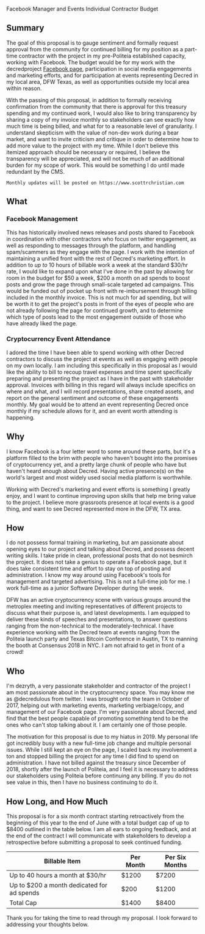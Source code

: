 Facebook Manager and Events Individual Contractor Budget

## Summary

The goal of this proposal is to gauge sentiment and formally request approval from the community for continued billing for my position as a part-time contractor with the project in my pre-Politeia established capacity, working with Facebook. The budget would be for my work with the decredproject [Facebook page](https://www.facebook.com/decredproject/), participation in social media engagements and marketing efforts, and for participation at events representing Decred in my local area, DFW Texas, as well as opportunities outside my local area within reason.

With the passing of this proposal, in addition to formally receiving confirmation from the community that there is approval for this treasury spending and my continued work, I would also like to bring transparency by sharing a copy of my invoice monthly so stakeholders can see exactly how much time is being billed, and what for to a reasonable level of granularity. I understand skepticism with the value of non-dev work during a bear market, and want to invite criticism and critique in order to determine how to add more value to the project with my time. While I don't believe this itemized approach should be necessary or required, I believe the transparency will be appreciated, and will not be much of an additional burden for my scope of work. This would be something I do until made redundant by the CMS.

    Monthly updates will be posted on https://www.scottrchristian.com

## What

### Facebook Management

This has historically involved news releases and posts shared to Facebook in coordination with other contractors who focus on twitter engagement, as well as responding to messages through the platform, and handling spam/scammers as they engage with the page. I work with the intention of maintaining a unified front with the rest of Decred's marketing effort. In addition to _up to_ 10 hours of billable work a week at the standard $30/hr rate, I would like to expand upon what I've done in the past by allowing for room in the budget for $50 a week, $200 a month on ad spends to boost posts and grow the page through small-scale targeted ad campaigns. This would be funded out of pocket up front with re-imbursement through billing included in the monthly invoice. This is not much for ad spending, but will be worth it to get the project's posts in front of the eyes of people who are not already following the page for continued growth, and to determine which type of posts lead to the most engagement outside of those who have already liked the page.

### Cryptocurrency Event Attendance

I adored the time I have been able to spend working with other Decred contractors to discuss the project at events as well as engaging with people on my own locally. I am including this specifically in this proposal as I would like the ability to bill to recoup travel expenses and time spent specifically preparing and presenting the project as I have in the past with stakeholder approval. Invoices with billing in this regard will always include specifics on where and what, and I will record presentations, share created assets, and report on the general sentiment and outcome of these engagements monthly. My goal would be to attend an event representing Decred once monthly if my schedule allows for it, and an event worth attending is happening.

## Why

I know Facebook is a four letter word to some around these parts, but it's a platform filled to the brim with people who haven't bought into the promises of cryptocurrency yet, and a pretty large chunk of people who have but haven't heard enough about Decred. Having active presence(s) on the world's largest and most widely used social media platform is worthwhile.

Working with Decred's marketing and event efforts is something I greatly enjoy, and I want to continue improving upon skills that help me bring value to the project. I believe more grassroots presence at local events is a good thing, and want to see Decred represented more in the DFW, TX area.

## How

I do not possess formal training in marketing, but am passionate about opening eyes to our project and talking about Decred, and possess decent writing skills. I take pride in clean, professional posts that do not besmirch the project. It does not take a genius to operate a Facebook page, but it does take consistent time and effort to stay on top of posting and administration. I know my way around using Facebook's tools for management and targeted advertising. This is not a full-time job for me. I work full-time as a junior Software Developer during the week.

DFW has an active cryptocurrency scene with various groups around the metroplex meeting and inviting representatives of different projects to discuss what their purpose is, and latest developments. I am equipped to deliver these kinds of speeches and presentations, to answer questions ranging from the non-technical to the moderately-technical. I have experience working with the Decred team at events ranging from the Politeia launch party and Texas Bitcoin Conference in Austin, TX to manning the booth at Consensus 2018 in NYC. I am not afraid to get in front of a crowd!

## Who

I'm dezryth, a very passionate stakeholder and contractor of the project I am most passionate about in the cryptocurrency space. You may know me as @decredulous from twitter. I was brought onto the team in October of 2017, helping out with marketing events, marketing verbiage/copy, and management of our Facebook page. I'm very passionate about Decred, and find that the best people capable of promoting something tend to be the ones who can't stop talking about it. I am certainly one of those people.

The motivation for this proposal is due to my hiatus in 2019. My personal life got incredibly busy with a new full-time job change and multiple personal issues. While I still kept an eye on the page, I scaled back my involvement a ton and stopped billing the project for any time I did find to spend on administration. I have not billed against the treasury since December of 2018, shortly after the launch of Politeia, and I feel it is necessary to address our stakeholders using Politeia before continuing any billing. If you do not see value in this, then I have no business continuing to do it.

## How Long, and How Much

This proposal is for a six month contract starting retroactively from the beginning of this year to the end of June with a total budget cap of up to $8400 outlined in the table below. I am all ears to ongoing feedback, and at the end of the contract I will communicate with stakeholders to develop a retrospective before submitting a proposal to seek continued funding.

**Billable Item**|Per Month|Per Six Months
-----|-----|-----
Up to 40 hours a month at $30/hr| $1200| $7200
Up to $200 a month dedicated for ad spends| $200| $1200
Total Cap| $1400| $8400

Thank you for taking the time to read through my proposal. I look forward to addressing your thoughts below.
